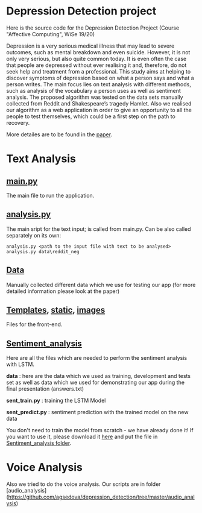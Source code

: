 # Depression Detection project

Here is the source code for the Depression Detection Project (Course "Affective Computing", WiSe 19/20)

Depression is a very serious medical illness that may lead to severe outcomes, such as mental breakdown and even suicide. However, it is not only very serious, but also quite common today. It is even often the case that people are depressed without ever realising it and, therefore, do not seek help and treatment from a professional. This study aims at helping to discover symptoms of depression based on what a person says and what a person writes. The main focus lies on text analysis with different methods, such as analysis of the vocabulary a person uses as well as sentiment analysis. The proposed algorithm was tested on the data sets manually collected from Reddit and Shakespeare’s tragedy Hamlet. Also we realised our algorithm as a web application in order to give an opportunity to all the people to test themselves, which could be a first step on the path to recovery.

More detailes are to be found in the [paper](https://github.com/agsedova/depression_detection/blob/master/Depression_recognition_Schinke_Sedova.pdf).

# Text Analysis

## [main.py](https://github.com/agsedova/depression_detection/blob/master/main.py)

The main file to run the application.

## [analysis.py](https://github.com/agsedova/depression_detection/blob/master/analysis.py)
The main sript for the text input; is called from main.py. 
Can be also called separately on its own:

    analysis.py <path to the input file with text to be analysed>
    analysis.py data\reddit_neg

## [Data](https://github.com/agsedova/depression_detection/tree/master/data)

Manually collected different data which we use for testing our app (for more detailed information please look at the paper)

## [Templates](https://github.com/agsedova/depression_detection/tree/master/templates), [static](https://github.com/agsedova/depression_detection/tree/master/static), [images](https://github.com/agsedova/depression_detection/tree/master/images)
Files for the front-end. 

## [Sentiment_analysis](https://github.com/agsedova/depression_detection/tree/master/Sentiment_analysis)
Here are all the files which are needed to perform the sentiment analysis with LSTM.

**data** : here are the data which we used as training, development and tests set as well as data which we used for demonstrating our app during the final presentation (answers.txt)

**sent_train.py** : training the LSTM Model

**sent_predict.py** : sentiment prediction with the trained model on the new data

You don't need to train the model from scratch - we have already done it! If you want to use it, please download it [here](https://www.icloud.com/iclouddrive/07l-mKo0NRemSlP5AQQY__HgQ#trained_model) and put the file in [Sentiment_analysis folder](https://github.com/agsedova/depression_detection/tree/master/Sentiment_analysis).

# Voice Analysis

Also we tried to do the voice analysis. Our scripts are in folder [audio_analysis]
(https://github.com/agsedova/depression_detection/tree/master/audio_analysis)

